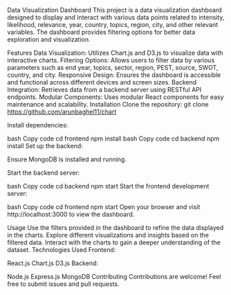 Data Visualization Dashboard
This project is a data visualization dashboard designed to display and interact with various data points related to intensity, likelihood, relevance, year, country, topics, region, city, and other relevant variables. The dashboard provides filtering options for better data exploration and visualization.

Features
Data Visualization: Utilizes Chart.js and D3.js to visualize data with interactive charts.
Filtering Options: Allows users to filter data by various parameters such as end year, topics, sector, region, PEST, source, SWOT, country, and city.
Responsive Design: Ensures the dashboard is accessible and functional across different devices and screen sizes.
Backend Integration: Retrieves data from a backend server using RESTful API endpoints.
Modular Components: Uses modular React components for easy maintenance and scalability.
Installation
Clone the repository: git clone https://github.com/arunbaghel11/chart



Install dependencies:

bash
Copy code
cd frontend
npm install
bash
Copy code
cd backend
npm install
Set up the backend:

Ensure MongoDB is installed and running.




Start the backend server:

bash
Copy code
cd backend
npm start
Start the frontend development server:

bash
Copy code
cd frontend
npm start
Open your browser and visit http://localhost:3000 to view the dashboard.

Usage
Use the filters provided in the dashboard to refine the data displayed in the charts.
Explore different visualizations and insights based on the filtered data.
Interact with the charts to gain a deeper understanding of the dataset.
Technologies Used
Frontend:

React.js
Chart.js
D3.js
Backend:

Node.js
Express.js
MongoDB
Contributing
Contributions are welcome! Feel free to submit issues and pull requests.
